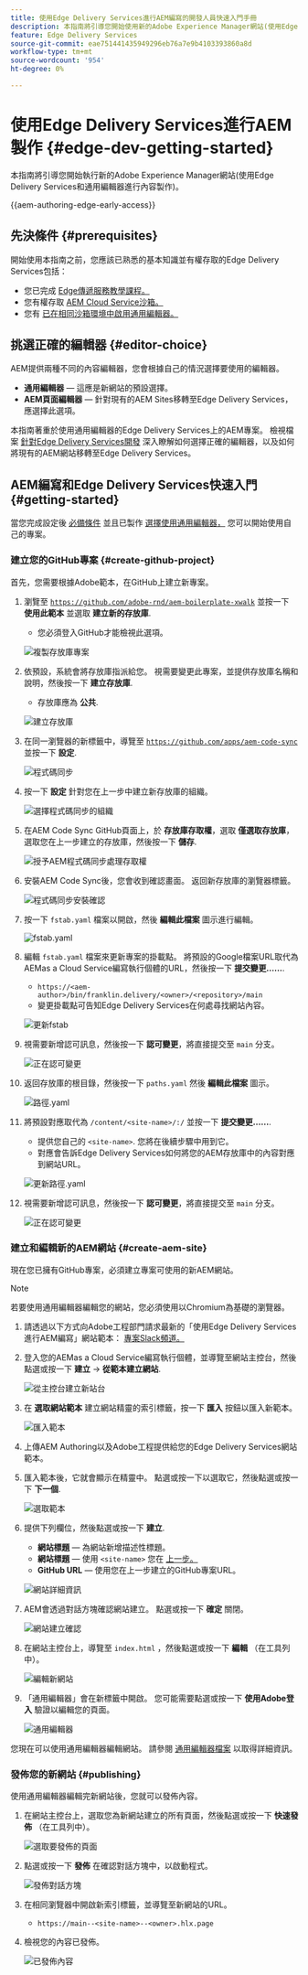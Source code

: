 ```yaml
---
title: 使用Edge Delivery Services進行AEM編寫的開發人員快速入門手冊
description: 本指南將引導您開始使用新的Adobe Experience Manager網站(使用Edge Delivery Services和通用編輯器進行內容製作)
feature: Edge Delivery Services
source-git-commit: eae751441435949296eb76a7e9b4103393860a8d
workflow-type: tm+mt
source-wordcount: '954'
ht-degree: 0%

---
```



# 使用Edge Delivery Services進行AEM製作 {#edge-dev-getting-started}

本指南將引導您開始執行新的Adobe Experience Manager網站(使用Edge Delivery Services和通用編輯器進行內容製作)。

{{aem-authoring-edge-early-access}}

## 先決條件 {#prerequisites}

開始使用本指南之前，您應該已熟悉的基本知識並有權存取的Edge Delivery Services包括：

* 您已完成 [Edge傳遞服務教學課程。](/help/edge/developer/tutorial.md)
* 您有權存取 [AEM Cloud Service沙箱。](/help/implementing/cloud-manager/getting-access-to-aem-in-cloud/introduction-sandbox-programs.md)
* 您有 [已在相同沙箱環境中啟用通用編輯器。](/help/implementing/universal-editor/getting-started.md)

## 挑選正確的編輯器 {#editor-choice}

AEM提供兩種不同的內容編輯器，您會根據自己的情況選擇要使用的編輯器。

* **通用編輯器**  — 這應是新網站的預設選擇。
* **AEM頁面編輯器**  — 針對現有的AEM Sites移轉至Edge Delivery Services，應選擇此選項。

本指南著重於使用通用編輯器的Edge Delivery Services上的AEM專案。 檢視檔案 [針對Edge Delivery Services開發](/help/edge/developing.md) 深入瞭解如何選擇正確的編輯器，以及如何將現有的AEM網站移轉至Edge Delivery Services。

## AEM編寫和Edge Delivery Services快速入門 {#getting-started}

當您完成設定後 [必備條件](#prerequisites) 並且已製作 [選擇使用通用編輯器，](#editor-choice) 您可以開始使用自己的專案。

### 建立您的GitHub專案 {#create-github-project}

首先，您需要根據Adobe範本，在GitHub上建立新專案。

1. 瀏覽至 [`https://github.com/adobe-rnd/aem-boilerplate-xwalk`](https://github.com/adobe-rnd/aem-boilerplate-xwalk) 並按一下 **使用此範本** 並選取 **建立新的存放庫**.

   * 您必須登入GitHub才能檢視此選項。

   ![複製存放庫專案](assets/edge-dev-getting-started/use-template-project.png)

1. 依預設，系統會將存放庫指派給您。 視需要變更此專案，並提供存放庫名稱和說明，然後按一下 **建立存放庫**.

   * 存放庫應為 **公共**.

   ![建立存放庫](assets/edge-dev-getting-started/create-repo.png)

1. 在同一瀏覽器的新標籤中，導覽至 [`https://github.com/apps/aem-code-sync`](https://github.com/apps/aem-code-sync) 並按一下 **設定**.

   ![程式碼同步](assets/edge-dev-getting-started/configure-code-sync.png)

1. 按一下 **設定** 針對您在上一步中建立新存放庫的組織。

   ![選擇程式碼同步的組織](assets/edge-dev-getting-started/code-sync-org.png)

1. 在AEM Code Sync GitHub頁面上，於 **存放庫存取權**，選取 **僅選取存放庫**，選取您在上一步建立的存放庫，然後按一下 **儲存**.

   ![授予AEM程式碼同步處理存取權](assets/edge-dev-getting-started/grant-code-sync-acces.png)

1. 安裝AEM Code Sync後，您會收到確認畫面。 返回新存放庫的瀏覽器標籤。

   ![程式碼同步安裝確認](assets/edge-dev-getting-started/confirmation.png)

1. 按一下 `fstab.yaml` 檔案以開啟，然後 **編輯此檔案** 圖示進行編輯。

   ![fstab.yaml](assets/edge-dev-getting-started/fstab.png)

1. 編輯 `fstab.yaml` 檔案來更新專案的掛載點。 將預設的Google檔案URL取代為AEMas a Cloud Service編寫執行個體的URL，然後按一下 **提交變更……**.

   * `https://<aem-author>/bin/franklin.delivery/<owner>/<repository>/main`
   * 變更掛載點可告知Edge Delivery Services在何處尋找網站內容。

   ![更新fstab](assets/edge-dev-getting-started/fstab-update.png)

1. 視需要新增認可訊息，然後按一下 **認可變更**，將直接提交至 `main` 分支。

   ![正在認可變更](assets/edge-dev-getting-started/commit-fstab-changes.png)

1. 返回存放庫的根目錄，然後按一下 `paths.yaml` 然後 **編輯此檔案** 圖示。

   ![路徑.yaml](assets/edge-dev-getting-started/paths.png)

1. 將預設對應取代為 `/content/<site-name>/:/` 並按一下 **提交變更……**.

   * 提供您自己的 `<site-name>`. 您將在後續步驟中用到它。
   * 對應會告訴Edge Delivery Services如何將您的AEM存放庫中的內容對應到網站URL。

   ![更新路徑.yaml](assets/edge-dev-getting-started/paths-update.png)

1. 視需要新增認可訊息，然後按一下 **認可變更**，將直接提交至 `main` 分支。

   ![正在認可變更](assets/edge-dev-getting-started/commit-fstab-changes.png)

### 建立和編輯新的AEM網站 {#create-aem-site}

現在您已擁有GitHub專案，必須建立專案可使用的新AEM網站。

>[!NOTE]
>
>若要使用通用編輯器編輯您的網站，您必須使用以Chromium為基礎的瀏覽器。

1. 請透過以下方式向Adobe工程部門請求最新的「使用Edge Delivery Services進行AEM編寫」網站範本： [專案Slack頻道。](/help/edge/docs/slack.md)

1. 登入您的AEMas a Cloud Service編寫執行個體，並導覽至網站主控台，然後點選或按一下 **建立** -> **從範本建立網站**.

   ![從主控台建立新站台](assets/edge-dev-getting-started/create-site-console.png)

1. 在 **選取網站範本** 建立網站精靈的索引標籤，按一下 **匯入** 按鈕以匯入新範本。

   ![匯入範本](assets/edge-dev-getting-started/site-templates.png)

1. 上傳AEM Authoring以及Adobe工程提供給您的Edge Delivery Services網站範本。

1. 匯入範本後，它就會顯示在精靈中。 點選或按一下以選取它，然後點選或按一下 **下一個**.

   ![選取範本](assets/edge-dev-getting-started/select-template.png)

1. 提供下列欄位，然後點選或按一下 **建立**.

   * **網站標題**  — 為網站新增描述性標題。
   * **網站標題**  — 使用 `<site-name>` 您在 [上一步。](#create-github-project)
   * **GitHub URL**  — 使用您在上一步建立的GitHub專案URL。

   ![網站詳細資訊](assets/edge-dev-getting-started/create-site-details.png)

1. AEM會透過對話方塊確認網站建立。 點選或按一下 **確定** 關閉。

   ![網站建立確認](assets/edge-dev-getting-started/site-creation-confirmation.png)

1. 在網站主控台上，導覽至 `index.html` ，然後點選或按一下 **編輯** （在工具列中）。

   ![編輯新網站](assets/edge-dev-getting-started/new-site.png)

1. 「通用編輯器」會在新標籤中開啟。 您可能需要點選或按一下 **使用Adobe登入** 驗證以編輯您的頁面。

   ![通用編輯器](assets/edge-dev-getting-started/universal-editor.png)

您現在可以使用通用編輯器編輯網站。 請參閱 [通用編輯器檔案](/help/implementing/universal-editor/authoring.md) 以取得詳細資訊。

### 發佈您的新網站 {#publishing}

使用通用編輯器編輯完新網站後，您就可以發佈內容。

1. 在網站主控台上，選取您為新網站建立的所有頁面，然後點選或按一下 **快速發佈** （在工具列中）。

   ![選取要發佈的頁面](assets/edge-dev-getting-started/publishing.png)

1. 點選或按一下 **發佈** 在確認對話方塊中，以啟動程式。

   ![發佈對話方塊](assets/edge-dev-getting-started/publish-confirmation.png)

1. 在相同瀏覽器中開啟新索引標籤，並導覽至新網站的URL。

   * `https://main--<site-name>--<owner>.hlx.page`

1. 檢視您的內容已發佈。

   ![已發佈內容](assets/edge-dev-getting-started/published-site.png)
